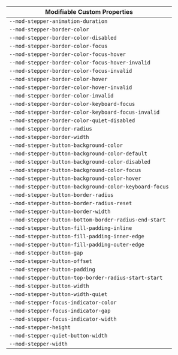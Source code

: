| Modifiable Custom Properties                           |
| ------------------------------------------------------ |
| `--mod-stepper-animation-duration`                     |
| `--mod-stepper-border-color`                           |
| `--mod-stepper-border-color-disabled`                  |
| `--mod-stepper-border-color-focus`                     |
| `--mod-stepper-border-color-focus-hover`               |
| `--mod-stepper-border-color-focus-hover-invalid`       |
| `--mod-stepper-border-color-focus-invalid`             |
| `--mod-stepper-border-color-hover`                     |
| `--mod-stepper-border-color-hover-invalid`             |
| `--mod-stepper-border-color-invalid`                   |
| `--mod-stepper-border-color-keyboard-focus`            |
| `--mod-stepper-border-color-keyboard-focus-invalid`    |
| `--mod-stepper-border-color-quiet-disabled`            |
| `--mod-stepper-border-radius`                          |
| `--mod-stepper-border-width`                           |
| `--mod-stepper-button-background-color`                |
| `--mod-stepper-button-background-color-default`        |
| `--mod-stepper-button-background-color-disabled`       |
| `--mod-stepper-button-background-color-focus`          |
| `--mod-stepper-button-background-color-hover`          |
| `--mod-stepper-button-background-color-keyboard-focus` |
| `--mod-stepper-button-border-radius`                   |
| `--mod-stepper-button-border-radius-reset`             |
| `--mod-stepper-button-border-width`                    |
| `--mod-stepper-button-bottom-border-radius-end-start`  |
| `--mod-stepper-button-fill-padding-inline`             |
| `--mod-stepper-button-fill-padding-inner-edge`         |
| `--mod-stepper-button-fill-padding-outer-edge`         |
| `--mod-stepper-button-gap`                             |
| `--mod-stepper-button-offset`                          |
| `--mod-stepper-button-padding`                         |
| `--mod-stepper-button-top-border-radius-start-start`   |
| `--mod-stepper-button-width`                           |
| `--mod-stepper-button-width-quiet`                     |
| `--mod-stepper-focus-indicator-color`                  |
| `--mod-stepper-focus-indicator-gap`                    |
| `--mod-stepper-focus-indicator-width`                  |
| `--mod-stepper-height`                                 |
| `--mod-stepper-quiet-button-width`                     |
| `--mod-stepper-width`                                  |
